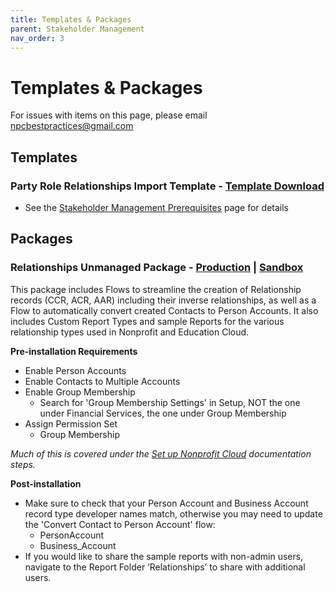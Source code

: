 ```yaml
---
title: Templates & Packages
parent: Stakeholder Management
nav_order: 3
---
```

# Templates & Packages

For issues with items on this page, please email <npcbestpractices@gmail.com>

## Templates
### Party Role Relationships Import Template - [Template Download](https://docs.google.com/spreadsheets/d/1wIwShGKk2uE3T8Eyn7rHp9KcO0NvK2-Kb5bdeZvhG0Q/edit?usp=sharing)
* See the [Stakeholder Management Prerequisites](https://sfdo-community-sprints.github.io/npc-best-practices/stakeholder-management/stakeholder-management-prerequisites/#configure-party-role-relationships) page for details


## Packages
### Relationships Unmanaged Package - [Production](https://login.salesforce.com/packaging/installPackage.apexp?p0=04tHp000001n72t) | [Sandbox](https://test.salesforce.com/packaging/installPackage.apexp?p0=04tHp000001n72t)

This package includes Flows to streamline the creation of Relationship records (CCR, ACR, AAR) including their inverse relationships, as well as a Flow to automatically convert created Contacts to Person Accounts. It also includes Custom Report Types and sample Reports for the various relationship types used in Nonprofit and Education Cloud.

**Pre-installation Requirements**
* Enable Person Accounts
* Enable Contacts to Multiple Accounts
* Enable Group Membership
    * Search for 'Group Membership Settings' in Setup, NOT the one under Financial Services, the one under Group Membership
* Assign Permission Set
    * Group Membership

*Much of this is covered under the [Set up Nonprofit Cloud](https://help.salesforce.com/s/articleView?id=sfdo.npc_set_up_nonprofit_cloud.htm&type=5) documentation steps.*


**Post-installation**
* Make sure to check that your Person Account and Business Account record type developer names match, otherwise you may need to update the 'Convert Contact to Person Account' flow:
    * PersonAccount
    * Business_Account
* If you would like to share the sample reports with non-admin users, navigate to the Report Folder ‘Relationships’ to share with additional users.
